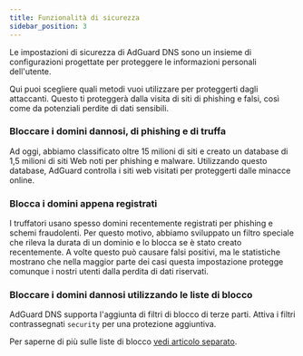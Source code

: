 ```yaml
---
title: Funzionalità di sicurezza
sidebar_position: 3
---
```


Le impostazioni di sicurezza di AdGuard DNS sono un insieme di configurazioni progettate per proteggere le informazioni personali dell'utente.

Qui puoi scegliere quali metodi vuoi utilizzare per proteggerti dagli attaccanti. Questo ti proteggerà dalla visita di siti di phishing e falsi, così come da potenziali perdite di dati sensibili.

### Bloccare i domini dannosi, di phishing e di truffa

Ad oggi, abbiamo classificato oltre 15 milioni di siti e creato un database di 1,5 milioni di siti Web noti per phishing e malware. Utilizzando questo database, AdGuard controlla i siti web visitati per proteggerti dalle minacce online.

### Blocca i domini appena registrati

I truffatori usano spesso domini recentemente registrati per phishing e schemi fraudolenti. Per questo motivo, abbiamo sviluppato un filtro speciale che rileva la durata di un dominio e lo blocca se è stato creato recentemente.
A volte questo può causare falsi positivi, ma le statistiche mostrano che nella maggior parte dei casi questa impostazione protegge comunque i nostri utenti dalla perdita di dati riservati.

### Bloccare i domini dannosi utilizzando le liste di blocco

AdGuard DNS supporta l'aggiunta di filtri di blocco di terze parti.
Attiva i filtri contrassegnati `security` per una protezione aggiuntiva.

Per saperne di più sulle liste di blocco [vedi articolo separato](/private-dns/setting-up-filtering/blocklists.md).
